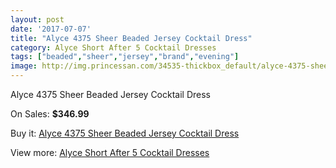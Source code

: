 ```yaml
---
layout: post
date: '2017-07-07'
title: "Alyce 4375 Sheer Beaded Jersey Cocktail Dress"
category: Alyce Short After 5 Cocktail Dresses
tags: ["beaded","sheer","jersey","brand","evening"]
image: http://img.princessan.com/34535-thickbox_default/alyce-4375-sheer-beaded-jersey-cocktail-dress.jpg
---
```

Alyce 4375 Sheer Beaded Jersey Cocktail Dress

On Sales: **$346.99**
<a href="https://www.princessan.com/en/16172-alyce-4375-sheer-beaded-jersey-cocktail-dress.html"><amp-img layout="responsive" width="600" height="600" src="//img.princessan.com/34535-thickbox_default/alyce-4375-sheer-beaded-jersey-cocktail-dress.jpg" alt="Alyce 4375 Sheer Beaded Jersey Cocktail Dress 0" /></a>

Buy it: [Alyce 4375 Sheer Beaded Jersey Cocktail Dress](https://www.princessan.com/en/16172-alyce-4375-sheer-beaded-jersey-cocktail-dress.html "Alyce 4375 Sheer Beaded Jersey Cocktail Dress")

View more: [Alyce Short After 5 Cocktail Dresses](https://www.princessan.com/en/132- "Alyce Short After 5 Cocktail Dresses")